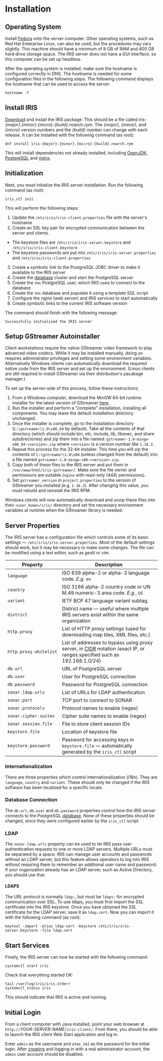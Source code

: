 # Installation

## Operating System

Install [Fedora] onto the server computer.  Other operating systems, such as Red
Hat Enterprise Linux, can also be used, but the procedures may vary slightly.
This machine should have a minimum of 8 GB of RAM and 400 GB hard drive storage
space.  The IRIS server does not have a GUI interface, so this computer can be
set up headless.

After the operating system is installed, make sure the hostname is configured
correctly in DNS.  The hostname is needed for some configuration files in the
following steps.  The following command displays the hostname that can be used
to access the server:
```
hostname -f
```

## Install IRIS

[Download] and install the IRIS package.  This should be a file called
iris-_{major}_._{minor}_._{micro}_-_{build}_.noarch.rpm.  The _{major}_,
_{minor}_, and _{micro}_ version numbers and the _{build}_ number can change
with each release.  It can be installed with the following command (as root):
```
dnf install iris-{major}.{minor}.{micro}-{build}.noarch.rpm
```

This will install dependencies not already installed, including [OpenJDK],
[PostgreSQL] and [nginx].

## Initialization

Next, you must initialize the IRIS server installation.  Run the following
command (as root):
```
iris_ctl init
```

This will perform the following steps:

1. Update the `/etc/iris/iris-client.properties` file with the server's hostname
2. Create an SSL key pair for encrypted communication between the server and
   clients.
 - The keystore files are `/etc/iris/iris-server.keystore` and
   `/etc/iris/iris-client.keystore`
 - The keystore passwords are put into `/etc/iris/iris-server.properties` and
   `/etc/iris/iris-client.properties`
3. Create a symbolic link to the PostgreSQL JDBC driver to make it available to
   the IRIS server
4. Create the [database] cluster and start the PostgreSQL server
5. Create the `tms` PostgreSQL user, which IRIS uses to connect to the database
6. Create the `tms` database and populate it using a template SQL script
7. Configure the nginx (web server) and IRIS services to start automatically
8. Create symbolic links to the current IRIS software version

The command should finish with the following message:
```
Successfully initialized the IRIS server
```

## Setup GStreamer Autoinstaller

Client workstations require the native GStreamer video framework to play
advanced video codecs.  While it may be installed manually, doing so requires
administrator privileges and setting some environment variables.  Alternatively
Windows clients can automatically download the required native code from the
IRIS server and set up the environment.  (Linux clients are still required to
install GStreamer via their distribution's pacakage manager.)

To set up the server-side of this process, follow these instructions:

1. From a Windows computer, download the MinGW 64-bit runtime installer for
   the latest version of GStreamer [here](https://gstreamer.freedesktop.org/download/).
2. Run the installer and perform a "complete" installation, installing all
   components.  You may leave the default installation directory unchanged.
3. Once the installer is complete, go to the installation directory 
   (`C:\gstreamer\1.0\x86_64` by default).  Take all the contents of that
   directory (which should include bin, etc, include, lib, libexec, and share
   subdirectories) and zip them into a file named:
   `gstreamer-1.0-mingw-x86_64-<version>.zip` where `<version>` is a version
   number like `1.16.2`.
4. Repeat this process for the 32-bit installer.  This time you will zip the
   contents of `C:\gstreamer\1.0\x86` (unless changed from the default) into a
   file named `gstreamer-1.0-mingw-x86-<version>.zip`.
5. Copy both of these files to the IRIS server and put them in
   `/var/www/html/iris-gstreamer/`.  Make sure the file owner and permissions
   are suitable (`nginx` with read-only (444) permissions).
6. Set `gstreamer_version` in `project.properties` to the version of
   GStreamer you installed (e.g. `1.16.2`).  After changing this value, you
   must rebuild and reinstall the IRIS RPM.
   
Windows clients will now automatically download and unzip these files into
their `<user_home>/iris/` directory and set the necessary environment variables
at runtime when the GStreamer library is needed.

## Server Properties

The IRIS server has a configuration file which controls some of its basic
settings — `/etc/iris/iris-server.properties`.  Most of the default settings
should work, but it may be necessary to make some changes.  The file can be
modified using a text editor, such as _gedit_ or _vim_.

Property               | Description
-----------------------|-------------------------------------------------------
`language`             | ISO 639 alpha-2 or alpha-3 language code.  _E.g._ `en`
`country`              | ISO 3166 alpha-2 country code or UN M.49 numeric-3 area code.  _E.g._, `US`
`variant`              | IETF BCP 47 language variant subtag.
`district`             | District name — useful where multiple IRIS servers exist within the same organization
`http.proxy`           | List of HTTP proxy settings (used for downloading map tiles, XML files, etc.)
`http.proxy.whitelist` | List of addresses to bypass using proxy server, in [CIDR] notation (exact IP, or ranges specified such as 192.168.1.0/24)
`db.url`               | URL of PostgreSQL server
`db.user`              | User for PostgreSQL connection
`db.password`          | Password for PostgreSQL connection
`sonar.ldap.urls`      | List of URLs for LDAP authentication
`sonar.port`           | TCP port to connect to SONAR
`sonar.protocols`      | Protocol names to enable (regex)
`sonar.cipher.suites`  | Cipher suite names to enable (regex)
`sonar.session.file`   | File to store client session IDs
`keystore.file`        | Location of keystore file
`keystore.password`    | Password for accessing keys in `keystore.file` — automatically generated by the `iris_ctl` script

### Internationalization

There are three properties which control internationalization (i18n).  They are
`language`, `country` and `variant`.  These should only be changed if the IRIS
software has been localized for a specific locale.

### Database Connection

The `db.url`, `db.user` and `db.password` properties control how the IRIS server
connects to the PostgreSQL [database].  None of these properties should be
changed, since they were configured earlier by the `iris_ctl` script.

### LDAP

The `sonar.ldap.urls` property can be used to let IRIS pass user authentication
requests to one or more LDAP servers.  Multiple URLs must be separated by a
space.  IRIS can manage user accounts and passwords without an LDAP server, but
this feature allows operators to log into IRIS without requiring them to
remember an additional user name and password.  If your organization already has
an LDAP server, such as Active Directory, you should use that.

#### LDAPS

The URL protocol is normally `ldap:`, but must be `ldaps:` for encrypted
communication over SSL.  To use ldaps, you must first import the SSL certificate
into the IRIS keystore.  Once you have obtained the SSL certificate for the LDAP
server, save it as `ldap.cert`.  Now you can import it with the following
command (as root):
```
keytool -import -alias ldap-cert -keystore /etc/iris/iris-server.keystore -file ldap.cert
```

## Start Services

Finally, the IRIS server can now be started with the following command:
```
systemctl start iris
```

Check that everything started OK:
```
tail /var/log/iris/iris.stderr
systemctl status iris
```

This should indicate that IRIS is active and running.

## Initial Login

From a client computer with Java installed, point your web browser at
`http://`_YOUR-SERVER-NAME_`/iris-client/`.  From there, you should be able to
launch the IRIS client Web Start application and log in.

Enter `admin` as the username and `atms_242` as the password for the initial
login.  After [creating] and logging in with a real administrator account, the
`admin` user account should be disabled.


[CIDR]: https://en.wikipedia.org/wiki/Classless_Inter-Domain_Routing
[creating]: user_roles.html
[database]: database.html
[Download]: http://iris.dot.state.mn.us/rpms/
[Fedora]: http://fedoraproject.org
[nginx]: https://nginx.org/en/
[OpenJDK]: http://openjdk.java.net
[PostgreSQL]: http://www.postgresql.org
